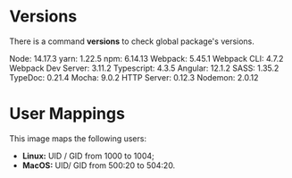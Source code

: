 # Versions

There is a command **versions** to check global package's versions.

Node:                   14.17.3
yarn:                   1.22.5
npm:                    6.14.13
Webpack:                5.45.1
Webpack CLI:            4.7.2
Webpack Dev Server:     3.11.2
Typescript:             4.3.5
Angular:                12.1.2
SASS:                   1.35.2
TypeDoc:                0.21.4
Mocha:                  9.0.2
HTTP Server:            0.12.3
Nodemon:                2.0.12


# User Mappings

This image maps the following users:

- **Linux:** UID / GID from 1000 to 1004;
- **MacOS:** UID/ GID from 500:20 to 504:20.
